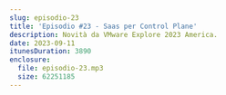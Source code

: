 ```yaml
---
slug: episodio-23
title: 'Episodio #23 - Saas per Control Plane'
description: Novità da VMware Explore 2023 America.
date: 2023-09-11
itunesDuration: 3890
enclosure:
  file: episodio-23.mp3
  size: 62251185
---
```

